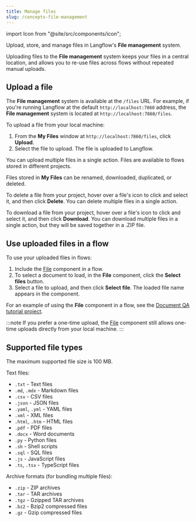 ```yaml
---
title: Manage files
slug: /concepts-file-management
---
```


import Icon from "@site/src/components/icon";

Upload, store, and manage files in Langflow's **File management** system.

Uploading files to the **File management** system keeps your files in a central location, and allows you to re-use files across flows without repeated manual uploads.

## Upload a file

The **File management** system is available at the `/files` URL. For example, if you're running Langflow at the default `http://localhost:7860` address, the **File management** system is located at `http://localhost:7860/files`.

To upload a file from your local machine:

1. From the **My Files** window at `http://localhost:7860/files`, click **Upload**.
2. Select the file to upload.
   The file is uploaded to Langflow.

You can upload multiple files in a single action.
Files are available to flows stored in different projects.

Files stored in **My Files** can be renamed, downloaded, duplicated, or deleted.

To delete a file from your project, hover over a file's icon to click and select it, and then click <Icon name="Trash2" aria-hidden="true"/> **Delete**.
You can delete multiple files in a single action.

To download a file from your project, hover over a file's icon to click and select it, and then click <Icon name="Download" aria-hidden="true"/> **Download**.
You can download multiple files in a single action, but they will be saved together in a .ZIP file.

## Use uploaded files in a flow

To use your uploaded files in flows:

1. Include the [File](/components-data#file) component in a flow.
2. To select a document to load, in the **File** component, click the **Select files** button.
3. Select a file to upload, and then click **Select file**. The loaded file name appears in the component.

For an example of using the **File** component in a flow, see the [Document QA tutorial project](/document-qa).

:::note
If you prefer a one-time upload, the [File](/components-data#file) component still allows one-time uploads directly from your local machine.
:::

## Supported file types

The maximum supported file size is 100 MB.

Text files:

- `.txt` - Text files
- `.md`, `.mdx` - Markdown files
- `.csv` - CSV files
- `.json` - JSON files
- `.yaml`, `.yml` - YAML files
- `.xml` - XML files
- `.html`, `.htm` - HTML files
- `.pdf` - PDF files
- `.docx` - Word documents
- `.py` - Python files
- `.sh` - Shell scripts
- `.sql` - SQL files
- `.js` - JavaScript files
- `.ts`, `.tsx` - TypeScript files

Archive formats (for bundling multiple files):

- `.zip` - ZIP archives
- `.tar` - TAR archives
- `.tgz` - Gzipped TAR archives
- `.bz2` - Bzip2 compressed files
- `.gz` - Gzip compressed files
